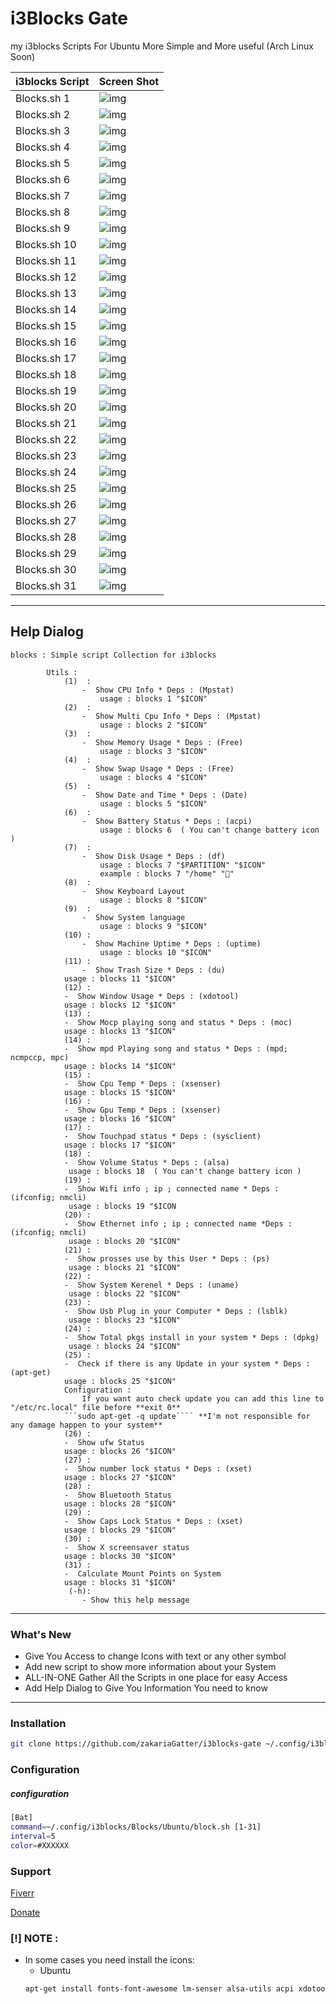 # i3Blocks Gate 

my i3blocks Scripts For Ubuntu More Simple and More useful (Arch Linux Soon)

| i3blocks Script |  Screen Shot |
|-----------------|--------------|
| Blocks.sh 1     | ![img](./screenshot/cpu.png)
| Blocks.sh 2     | ![img](./screenshot/cpus.png)
| Blocks.sh 3     | ![img](./screenshot/mem.png)
| Blocks.sh 4     | ![img](./screenshot/swap.png)
| Blocks.sh 5     | ![img](./screenshot/date.png)
| Blocks.sh 6     | ![img](./screenshot/bat.png)
| Blocks.sh 7     | ![img](./screenshot/disk.png)
| Blocks.sh 8     | ![img](./screenshot/key.png)
| Blocks.sh 9     | ![img](./screenshot/long.png)
| Blocks.sh 10    | ![img](./screenshot/uptime.png)
| Blocks.sh 11    | ![img](./screenshot/trash.png)
| Blocks.sh 12    | ![img](./screenshot/window.png)
| Blocks.sh 13    | ![img](./screenshot/mocp.png)
| Blocks.sh 14    | ![img](./screenshot/mpd.png)
| Blocks.sh 15    | ![img](./screenshot/cpu-temp.png)
| Blocks.sh 16    | ![img](./screenshot/gpu-temp.png)
| Blocks.sh 17    | ![img](./screenshot/mouse.png)
| Blocks.sh 18    | ![img](./screenshot/vol.png)
| Blocks.sh 19    | ![img](./screenshot/wifi.png)
| Blocks.sh 20    | ![img](./screenshot/ethernet.png)
| Blocks.sh 21    | ![img](./screenshot/ps.png)
| Blocks.sh 22    | ![img](./screenshot/kernel.png)
| Blocks.sh 23    | ![img](./screenshot/usb.png)
| Blocks.sh 24    | ![img](./screenshot/pkgs.png)
| Blocks.sh 25    | ![img](./screenshot/update.png)
| Blocks.sh 26    | ![img](./screenshot/ufw.png)
| Blocks.sh 27    | ![img](./screenshot/numlock.png)
| Blocks.sh 28    | ![img](./screenshot/bluetooth.png)
| Blocks.sh 29    | ![img](./screenshot/caplock.png)
| Blocks.sh 30    | ![img](./screenshot/x-screensaver.png)
| Blocks.sh 31    | ![img](./screenshot/mount.png)

---
## Help Dialog
```
blocks : Simple script Collection for i3blocks 

        Utils : 
            (1)  :
                -  Show CPU Info * Deps : (Mpstat)
                    usage : blocks 1 "$ICON"
            (2)  :
                -  Show Multi Cpu Info * Deps : (Mpstat)
                    usage : blocks 2 "$ICON"
            (3)  :
                -  Show Memory Usage * Deps : (Free)
                    usage : blocks 3 "$ICON"
            (4)  :
                -  Show Swap Usage * Deps : (Free)
                    usage : blocks 4 "$ICON"
            (5)  :
                -  Show Date and Time * Deps : (Date)
                    usage : blocks 5 "$ICON"
            (6)  :
                -  Show Battery Status * Deps : (acpi)
                    usage : blocks 6  ( You can't change battery icon )
            (7)  :
                -  Show Disk Usage * Deps : (df)
                    usage : blocks 7 "$PARTITION" "$ICON" 
                    example : blocks 7 "/home" ""
            (8)  :
                -  Show Keyboard Layout
                    usage : blocks 8 "$ICON"
            (9)  :
                -  Show System language
                    usage : blocks 9 "$ICON"
            (10) :
                -  Show Machine Uptime * Deps : (uptime)
                    usage : blocks 10 "$ICON"
            (11) :
                -  Show Trash Size * Deps : (du)
		    usage : blocks 11 "$ICON"
            (12) :
	        -  Show Window Usage * Deps : (xdotool)
		    usage : blocks 12 "$ICON"
            (13) :
	        -  Show Mocp playing song and status * Deps : (moc)
		    usage : blocks 13 "$ICON"
            (14) :
	        -  Show mpd Playing song and status * Deps : (mpd; ncmpccp, mpc)
		    usage : blocks 14 "$ICON"
            (15) :
	        -  Show Cpu Temp * Deps : (xsenser)
		    usage : blocks 15 "$ICON"
            (16) :
	        -  Show Gpu Temp * Deps : (xsenser)
		    usage : blocks 16 "$ICON"
            (17) :
	        -  Show Touchpad status * Deps : (sysclient)
		    usage : blocks 17 "$ICON"
            (18) :
	        -  Show Volume Status * Deps : (alsa)
		     usage : blocks 18  ( You can't change battery icon )
            (19) :
	        -  Show Wifi info ; ip ; connected name * Deps : (ifconfig; nmcli)
		     usage : blocks 19 "$ICON
            (20) :
	        -  Show Ethernet info ; ip ; connected name *Deps : (ifconfig; nmcli)
		     usage : blocks 20 "$ICON"
            (21) :
	        -  Show prosses use by this User * Deps : (ps)
		     usage : blocks 21 "$ICON"
            (22) :
	        -  Show System Kerenel * Deps : (uname)
		     usage : blocks 22 "$ICON"
            (23) :
	        -  Show Usb Plug in your Computer * Deps : (lsblk)
		     usage : blocks 23 "$ICON"
            (24) :
	        -  Show Total pkgs install in your system * Deps : (dpkg)
		     usage : blocks 24 "$ICON"
            (25) :
	        -  Check if there is any Update in your system * Deps : (apt-get)
		    usage : blocks 25 "$ICON"
		    Configuration :
		        If you want auto check update you can add this line to "/etc/rc.local" file before **exit 0**
			```sudo apt-get -q update```` **I'm not responsible for any damage happen to your system**
            (26) :
	        -  Show ufw Status
		    usage : blocks 26 "$ICON"
            (27) :
	        -  Show number lock status * Deps : (xset)
		    usage : blocks 27 "$ICON"
            (28) :
	        -  Show Bluetooth Status 
		    usage : blocks 28 "$ICON"
            (29) :
	        -  Show Caps Lock Status * Deps : (xset)
		    usage : blocks 29 "$ICON"
            (30) :
	        -  Show X screensaver status
		    usage : blocks 30 "$ICON"
            (31) :
	        -  Calculate Mount Points on System 
		    usage : blocks 31 "$ICON"
             (-h): 
                - Show this help message 
```
---

### What's New 

* Give You Access to change Icons with text or any other symbol 
* Add new script to show more information about your System 
* ALL-IN-ONE Gather All the Scripts in one place for easy Access 
* Add Help Dialog to Give You Information You need to know 

---

### Installation 

```bash 
git clone https://github.com/zakariaGatter/i3blocks-gate ~/.config/i3blocks/Blocks 
```

### Configuration 

##### configuration
```sh
[Bat]
command=~/.config/i3blocks/Blocks/Ubuntu/block.sh [1-31]
interval=5
color=#XXXXXX
```

### Support 

[Fiverr](https://www.fiverr.com/zakariagatter)

[Donate](https://www.paypal.me/ZGatter)


### [!] NOTE :
- In some cases you need install the icons:
  - Ubuntu
  ```sh
  apt-get install fonts-font-awesome lm-senser alsa-utils acpi xdotool mpd mpc ncmpcpp moc sysstat suckless-tools
  ```
